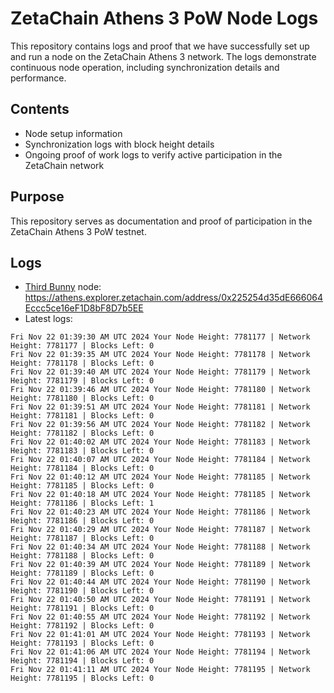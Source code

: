 # ZetaChain Athens 3 PoW Node Logs
This repository contains logs and proof that we have successfully set up and run a node on the ZetaChain Athens 3 network. The logs demonstrate continuous node operation, including synchronization details and performance.

## Contents
- Node setup information
- Synchronization logs with block height details
- Ongoing proof of work logs to verify active participation in the ZetaChain network

## Purpose
This repository serves as documentation and proof of participation in the ZetaChain Athens 3 PoW testnet.

## Logs

- [Third Bunny](https://thirdbunny.xyz/) node: https://athens.explorer.zetachain.com/address/0x225254d35dE666064Eccc5ce16eF1D8bF8D7b5EE
- Latest logs:
```
Fri Nov 22 01:39:30 AM UTC 2024 Your Node Height: 7781177 | Network Height: 7781177 | Blocks Left: 0
Fri Nov 22 01:39:35 AM UTC 2024 Your Node Height: 7781178 | Network Height: 7781178 | Blocks Left: 0
Fri Nov 22 01:39:40 AM UTC 2024 Your Node Height: 7781179 | Network Height: 7781179 | Blocks Left: 0
Fri Nov 22 01:39:46 AM UTC 2024 Your Node Height: 7781180 | Network Height: 7781180 | Blocks Left: 0
Fri Nov 22 01:39:51 AM UTC 2024 Your Node Height: 7781181 | Network Height: 7781181 | Blocks Left: 0
Fri Nov 22 01:39:56 AM UTC 2024 Your Node Height: 7781182 | Network Height: 7781182 | Blocks Left: 0
Fri Nov 22 01:40:02 AM UTC 2024 Your Node Height: 7781183 | Network Height: 7781183 | Blocks Left: 0
Fri Nov 22 01:40:07 AM UTC 2024 Your Node Height: 7781184 | Network Height: 7781184 | Blocks Left: 0
Fri Nov 22 01:40:12 AM UTC 2024 Your Node Height: 7781185 | Network Height: 7781185 | Blocks Left: 0
Fri Nov 22 01:40:18 AM UTC 2024 Your Node Height: 7781185 | Network Height: 7781186 | Blocks Left: 1
Fri Nov 22 01:40:23 AM UTC 2024 Your Node Height: 7781186 | Network Height: 7781186 | Blocks Left: 0
Fri Nov 22 01:40:29 AM UTC 2024 Your Node Height: 7781187 | Network Height: 7781187 | Blocks Left: 0
Fri Nov 22 01:40:34 AM UTC 2024 Your Node Height: 7781188 | Network Height: 7781188 | Blocks Left: 0
Fri Nov 22 01:40:39 AM UTC 2024 Your Node Height: 7781189 | Network Height: 7781189 | Blocks Left: 0
Fri Nov 22 01:40:44 AM UTC 2024 Your Node Height: 7781190 | Network Height: 7781190 | Blocks Left: 0
Fri Nov 22 01:40:50 AM UTC 2024 Your Node Height: 7781191 | Network Height: 7781191 | Blocks Left: 0
Fri Nov 22 01:40:55 AM UTC 2024 Your Node Height: 7781192 | Network Height: 7781192 | Blocks Left: 0
Fri Nov 22 01:41:01 AM UTC 2024 Your Node Height: 7781193 | Network Height: 7781193 | Blocks Left: 0
Fri Nov 22 01:41:06 AM UTC 2024 Your Node Height: 7781194 | Network Height: 7781194 | Blocks Left: 0
Fri Nov 22 01:41:11 AM UTC 2024 Your Node Height: 7781195 | Network Height: 7781195 | Blocks Left: 0
```
